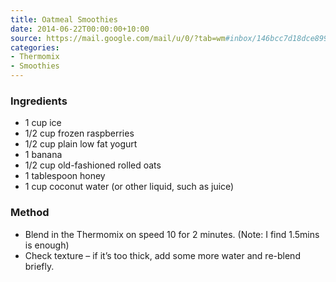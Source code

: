 ```yaml
---
title: Oatmeal Smoothies
date: 2014-06-22T00:00:00+10:00
source: https://mail.google.com/mail/u/0/?tab=wm#inbox/146bcc7d18dce899
categories:
- Thermomix
- Smoothies
---
```










### Ingredients

* 1 cup ice
* 1/2 cup frozen raspberries
* 1/2 cup plain low fat yogurt
* 1 banana
* 1/2 cup old-fashioned rolled oats
* 1 tablespoon honey
* 1 cup coconut water (or other liquid, such as juice)

### Method

* Blend in the Thermomix on speed 10 for 2 minutes. (Note: I find 1.5mins is enough)
* Check texture – if it’s too thick, add some more water and re-blend briefly.
